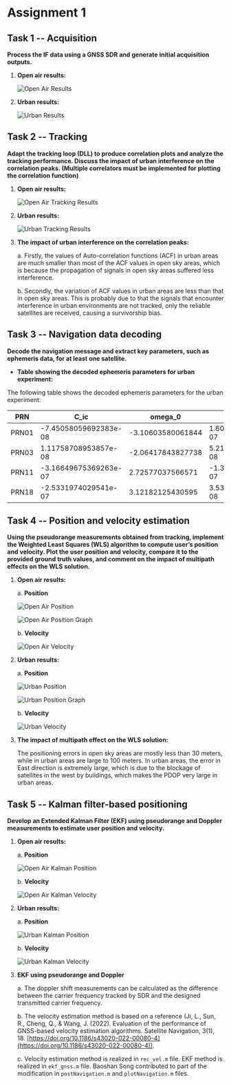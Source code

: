# Assignment 1

## Task 1 -- Acquisition

**Process the IF data using a GNSS SDR and generate initial acquisition outputs.**

1. **Open air results:**

   ![Open Air Results](image/task1_open.png)

2. **Urban results:**

   ![Urban Results](image/task1_urban.png)

## Task 2 -- Tracking

**Adapt the tracking loop (DLL) to produce correlation plots and analyze the tracking performance. Discuss the impact of urban interference on the correlation peaks. (Multiple correlators must be implemented for plotting the correlation function)**

1. **Open air results:**

   ![Open Air Tracking Results](image/task2_open.png)

3. **Urban results:**

   ![Urban Tracking Results](image/task2_urban.png)

4. **The impact of urban interference on the correlation peaks:**

   a. Firstly, the values of Auto-correlation functions (ACF) in urban areas are much smaller than most of the ACF values in open sky areas, which is because the propagation of signals in open sky areas suffered less interference.

   b. Secondly, the variation of ACF values in urban areas are less than that in open sky areas. This is probably due to that the signals that encounter interference in urban environments are not tracked, only the reliable satellites are received, causing a survivorship bias.

## Task 3 -- Navigation data decoding

**Decode the navigation message and extract key parameters, such as ephemeris data, for at least one satellite.**

- **Table showing the decoded ephemeris parameters for urban experiment:**

The following table shows the decoded ephemeris parameters for the urban experiment:

| PRN  | C_ic                  | omega_0               | C_is                  | i_0                   | C_rc   | omega                | omegaDot             | IODE_sf3 | iDot                  | idValid | weekNumber | Accuracy | health | T_GD                  | IODC | t_oc   | a_f2 | a_f1                  | a_f0                  | IODE_sf2 | C_rs     | deltan                | M_0                   | C_uc                  | e                     | C_us                  | sqrtA           | t_oe   | TOW     |
|------|-----------------------|-----------------------|-----------------------|-----------------------|--------|-----------------------|-----------------------|----------|-----------------------|---------|------------|----------|--------|-----------------------|------|--------|------|-----------------------|-----------------------|----------|----------|-----------------------|-----------------------|-----------------------|-----------------------|-----------------------|----------------|--------|---------|
| PRN01| -7.45058059692383e-08 | -3.10603580061844     | 1.60187482833862e-07  | 0.976127704025531     | 287.46875 | 0.711497598513721    | -8.16962601200124e-09 | 72       | -1.81078971237415e-10 | [2,0,3] | 1032       | 0        | 0      | 5.58793544769287e-09  | 12   | 453600 | 0    | -9.43600753089413e-12 | -3.48975881934166e-05 | 72       | -120.71875 | 4.19088885305686e-09  | 0.517930887728972     | -6.33485615253449e-06 | 0.00892308494076133   | 5.3010880947113e-06   | 5153.65564346314 | 453600 | 449352  |
| PRN03| 1.11758708953857e-08  | -2.06417843827738     | 5.21540641784668e-08  | 0.96285874592588      | 160.3125 | 0.594974558438532    | -7.83246911092014e-09 | 72       | 4.81091467962126e-10  | [2,0,3] | 1032       | 0        | 0      | 1.86264514923096e-09  | 4    | 453600 | 0    | -1.13686837721616e-12 | 0.000186326447874308  | 72       | -62.09375 | 4.44768526394384e-09  | -0.430397463873375    | -3.09012830257416e-06 | 0.00222623045556247   | 1.15595757961273e-05  | 5153.77780151367 | 453600 | 449352  |
| PRN11| -3.16649675369263e-07 | 2.72577037566571      | -1.32247805595398e-07 | 0.909806735685279     | 324.40625 | 1.89149296226273     | -9.3043161335422e-09  | 83       | 1.28576784310591e-11  | [2,0,3] | 1032       | 0        | 0      | -1.2572854757309e-08  | 229  | 453600 | 0    | 8.5265128291212e-12   | -0.00059009250253439   | 83       | -67.125   | 5.89095966783022e-09  | -0.198905418191913    | -3.6042183637619e-06  | 0.0166431387187913    | 1.51246786117554e-06  | 5153.70659637451 | 453600 | 449352  |
| PRN18| -2.5331974029541e-07  | 3.12182125430595      | 3.53902578353882e-08  | 0.954642600078998     | 280.15625 | 1.39301587576552     | -8.61071581373341e-09 | 56       | -1.61792453590826e-10 | [2,0,3] | 1032       | 0        | 0      | -5.58793544769287e-09 | 244  | 453600 | 0    | 3.18323145620525e-12  | 5.98649494349957e-05  | 56       | -113.875  | 4.72019661513546e-09  | 0.259840988631583     | -6.10947608947754e-06 | 0.0154198176460341    | 5.11482357978821e-06  | 5153.69931793213 | 453600 | 449352  |

## Task 4 -- Position and velocity estimation

**Using the pseudorange measurements obtained from tracking, implement the Weighted Least Squares (WLS) algorithm to compute user’s position and velocity. Plot the user position and velocity, compare it to the provided ground truth values, and comment on the impact of multipath effects on the WLS solution.**


1. **Open air results:**

   a. **Position**

   ![Open Air Position](image/open_pos.png)

   ![Open Air Position Graph](image/LS_open.png)

   b. **Velocity**

   ![Open Air Velocity](image/vel_open.png)

2. **Urban results:**

   a. **Position**

   ![Urban Position](image/urban_pos.png)

   ![Urban Position Graph](image/LS_urban.png)

   b. **Velocity**

   ![Urban Velocity](image/vel_urban.png)

3. **The impact of multipath effect on the WLS solution:**

   The positioning errors in open sky areas are mostly less than 30 meters, while in urban areas are large to 100 meters. In urban areas, the error in East direction is extremely large, which is due to the blockage of satellites in the west by buildings, which makes the PDOP very large in urban areas.

## Task 5 -- Kalman filter-based positioning

**Develop an Extended Kalman Filter (EKF) using pseudorange and Doppler measurements to estimate user position and velocity.**

1. **Open air results:**

   a. **Position**

   ![Open Air Kalman Position](image/ekf_open.png)

   b. **Velocity**

   ![Open Air Kalman Velocity](image/EKF_vel_open.png)

2. **Urban results:**

   a. **Position**

   ![Urban Kalman Position](image/ekf_urban.png)

   b. **Velocity**

   ![Urban Kalman Velocity](image/EKF_vel_urban.png)

3. **EKF using pseudorange and Doppler**

   a. The doppler shift measurements can be calculated as the difference between the carrier frequency tracked by SDR and the designed transmitted carrier frequency.

   b. The velocity estimation method is based on a reference (Ji, L., Sun, R., Cheng, Q., & Wang, J. (2022). Evaluation of the performance of GNSS-based velocity estimation algorithms. Satellite Navigation, 3(1), 18. [https://doi.org/10.1186/s43020-022-00080-4](https://doi.org/10.1186/s43020-022-00080-4)).

   c. Velocity estimation method is realized in `rec_vel.m` file. EKF method is realized in `ekf_gnss.m` file. Baoshan Song contributed to part of the modification in `postNavigation.m` and `plotNavigation.m` files.
